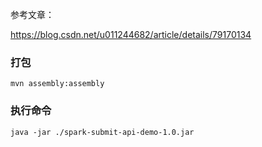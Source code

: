 参考文章：

https://blog.csdn.net/u011244682/article/details/79170134

### 打包

```aidl
mvn assembly:assembly
```

### 执行命令

```aidl
java -jar ./spark-submit-api-demo-1.0.jar
```

